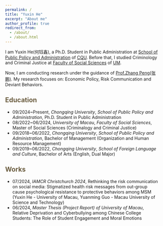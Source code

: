 ```yaml
---
permalink: /
title: "Yuxin He"
excerpt: "About me"
author_profile: true
redirect_from: 
  - /about/
  - /about.html
---
```


I am Yuxin He(何钰鑫), a Ph.D. Student in Public Administration at [School of Public Policy and Administration](https://cpa.cqu.edu.cn/) of [CQU](https://www.cqu.edu.cn). Before that, I studied Criminology and Criminal Justice at [Faculty of Social Sciences](https://fss.um.edu.mo) of [UM](https://www.um.edu.mo).

Now, I am conducting research under the guidance of [Prof.Zhang Peng(张鹏)](https://cpa.cqu.edu.cn/info/1123/8506.htm). My research focuses on: Economic Policy, Risk Communication and Deviant Behaviors. 


<span style="color:#6b5d40">Education</span>
----------

- 09/2024~Present, *Chongqing University*, *School of Public Policy and Administration*, Ph.D. Student in Public Administration
- 08/2022~06/2024, *University of Macau*, *Faculty of Social Sciences*, Master of Social Sciences (Criminalogy and Criminal Justice)
- 09/2018~06/2022, *Chongqing University*, *School of Public Policy and Administration*, Bachelor of Management (Organization and Human Resource Management)
- 09/2019~06/2022, *Chongqing University*, *School of Foreign Language and Culture*, Bachelor of Arts (English, Dual Major)


<span style="color:#6b5d40">Works</span>
----------

- 07/2024, *IAMCR Christchurch 2024*, Rethinking the risk communication on social media: Stigmatized health risk messages from out-group cause psychological resistance to protective behaviors among MSM (Yuxin He - University of Macau, Yuanming Guo - Macau University of Science and Technology)
- 06/2024, *Master Thesis (Project Report) of University of Macau*, Relative Deprivation and Cyberbullying among Chinese College Students: The Role of Student Engagement and Moral Emotions
